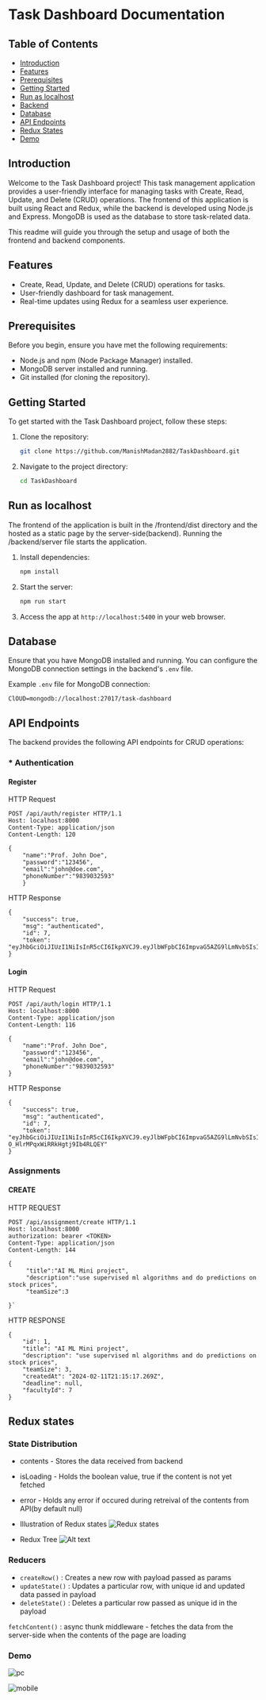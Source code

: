 # Task Dashboard Documentation

## Table of Contents
- [Introduction](#introduction)
- [Features](#features)
- [Prerequisites](#prerequisites)
- [Getting Started](#getting-started)
- [Run as localhost](#run-as-localhost)
- [Backend](#backend)
- [Database](#database)
- [API Endpoints](#api-endpoints)
- [Redux States](#redux-states)
- [Demo](#demo)
## Introduction

Welcome to the Task Dashboard project! This task management application provides a user-friendly interface for managing tasks with Create, Read, Update, and Delete (CRUD) operations. The frontend of this application is built using React and Redux, while the backend is developed using Node.js and Express. MongoDB is used as the database to store task-related data.

This readme will guide you through the setup and usage of both the frontend and backend components.

## Features

- Create, Read, Update, and Delete (CRUD) operations for tasks.
- User-friendly dashboard for task management.
- Real-time updates using Redux for a seamless user experience.

## Prerequisites

Before you begin, ensure you have met the following requirements:

- Node.js and npm (Node Package Manager) installed.
- MongoDB server installed and running.
- Git installed (for cloning the repository).

## Getting Started

To get started with the Task Dashboard project, follow these steps:

1. Clone the repository:

   ```bash
   git clone https://github.com/ManishMadan2882/TaskDashboard.git
   ```

2. Navigate to the project directory:

   ```bash
   cd TaskDashboard
   ```

## Run as localhost

The frontend of the application is built in the /frontend/dist directory and the hosted as a static page by the server-side(backend).
Running the /backend/server file starts the application.

1. Install dependencies:

   ```bash
   npm install
   ```

2. Start the server:

   ```bash
   npm run start
   ```

3. Access the app at `http://localhost:5400` in your web browser.



## Database

Ensure that you have MongoDB installed and running. You can configure the MongoDB connection settings in the backend's `.env` file.

Example `.env` file for MongoDB connection:

```env
ClOUD=mongodb://localhost:27017/task-dashboard
```


## API Endpoints

The backend provides the following API endpoints for CRUD operations:
### * Authentication
#### Register
HTTP Request
```
POST /api/auth/register HTTP/1.1
Host: localhost:8000
Content-Type: application/json
Content-Length: 120

{
    "name":"Prof. John Doe",
    "password":"123456",
    "email":"john@doe.com",
    "phoneNumber":"9839032593"
    }
```
HTTP Response
```
{
    "success": true,
    "msg": "authenticated",
    "id": 7,
    "token": "eyJhbGciOiJIUzI1NiIsInR5cCI6IkpXVCJ9.eyJlbWFpbCI6ImpvaG5AZG9lLmNvbSIsInVzZXJJZCI6NywidGltZSI6MTcwNzY4NDYzNjgyNywiaWF0IjoxNzA3Njg0NjM2LCJleHAiOjE3MTAyNzY2MzZ9.hchbK0HSGrWNB2X_ufb_PyC2_BHgM0LIvaKlKknPp2E"
}
```
#### Login
HTTP Request
```
POST /api/auth/login HTTP/1.1
Host: localhost:8000
Content-Type: application/json
Content-Length: 116

{
    "name":"Prof. John Doe",
    "password":"123456",
    "email":"john@doe.com",
    "phoneNumber":"9839032593"
}
```
HTTP Response
```
{
    "success": true,
    "msg": "authenticated",
    "id": 7,
    "token": "eyJhbGciOiJIUzI1NiIsInR5cCI6IkpXVCJ9.eyJlbWFpbCI6ImpvaG5AZG9lLmNvbSIsInVzZXJJZCI6NywidGltZSI6MTcwNzY4NDgyMTQzMywiaWF0IjoxNzA3Njg0ODIxLCJleHAiOjE3MTAyNzY4MjF9.w3i09emNgT9vUVT-O_HlrMPqxWiRRkHgtj9Ib4RLQEY"
}
```
### Assignments
#### CREATE
HTTP REQUEST
```
POST /api/assignment/create HTTP/1.1
Host: localhost:8000
authorization: bearer <TOKEN>
Content-Type: application/json
Content-Length: 144

{
     "title":"AI ML Mini project",
     "description":"use supervised ml algorithms and do predictions on stock prices", 
     "teamSize":3

}`
```
HTTP RESPONSE
```
{
    "id": 1,
    "title": "AI ML Mini project",
    "description": "use supervised ml algorithms and do predictions on stock prices",
    "teamSize": 3,
    "createdAt": "2024-02-11T21:15:17.269Z",
    "deadline": null,
    "facultyId": 7
}
```
## Redux states

### State Distribution
* contents - Stores the data received from backend
* isLoading -  Holds the boolean value, true if the content is not yet fetched
* error - Holds any error if occured during retreival of the contents from API(by default null)

* Illustration of Redux states
![Redux states ](image.png)

* Redux Tree 
![Alt text](image-1.png)

### Reducers

* ```createRow()``` : Creates a new row with payload passed as params
* ```updateState()``` : Updates a particular row, with unique id and updated data passed in payload
* ```deleteState()``` : Deletes a particular row passed as unique id in the payload

```fetchContent()``` : async thunk middleware - fetches the data from the server-side when the contents of the page are loading

### Demo

![pc](image-2.png)

![mobile](image-3.png)
